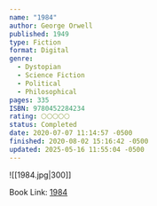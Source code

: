 ```yaml
---
name: "1984"
author: George Orwell
published: 1949
type: Fiction
format: Digital
genre:
  - Dystopian
  - Science Fiction
  - Political
  - Philosophical
pages: 335
ISBN: 9780452284234
rating: 🌕🌕🌕🌕🌕
status: Completed
date: 2020-07-07 11:14:57 -0500
finished: 2020-08-02 15:16:42 -0500
updated: 2025-05-16 11:55:04 -0500
---
```


![[1984.jpg|300]]

Book Link: [1984](https://www.goodreads.com/book/show/61439040-1984)
